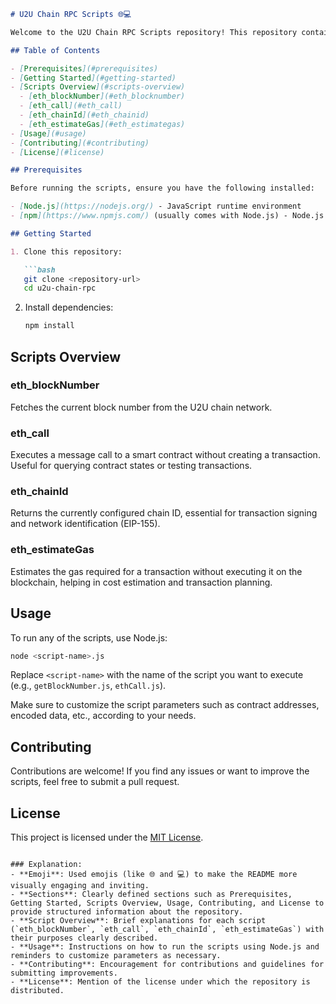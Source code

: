 ```markdown
# U2U Chain RPC Scripts 🌐💻

Welcome to the U2U Chain RPC Scripts repository! This repository contains JavaScript scripts to interact with the U2U chain network using RPC (Remote Procedure Call) methods. Whether you're querying block information, executing contract calls, fetching chain IDs, or estimating gas for transactions, these scripts demonstrate how to achieve these tasks programmatically.

## Table of Contents

- [Prerequisites](#prerequisites)
- [Getting Started](#getting-started)
- [Scripts Overview](#scripts-overview)
  - [eth_blockNumber](#eth_blocknumber)
  - [eth_call](#eth_call)
  - [eth_chainId](#eth_chainid)
  - [eth_estimateGas](#eth_estimategas)
- [Usage](#usage)
- [Contributing](#contributing)
- [License](#license)

## Prerequisites

Before running the scripts, ensure you have the following installed:

- [Node.js](https://nodejs.org/) - JavaScript runtime environment
- [npm](https://www.npmjs.com/) (usually comes with Node.js) - Node.js package manager

## Getting Started

1. Clone this repository:

   ```bash
   git clone <repository-url>
   cd u2u-chain-rpc
   ```

2. Install dependencies:

   ```bash
   npm install
   ```

## Scripts Overview

### eth_blockNumber

Fetches the current block number from the U2U chain network.

### eth_call

Executes a message call to a smart contract without creating a transaction. Useful for querying contract states or testing transactions.

### eth_chainId

Returns the currently configured chain ID, essential for transaction signing and network identification (EIP-155).

### eth_estimateGas

Estimates the gas required for a transaction without executing it on the blockchain, helping in cost estimation and transaction planning.

## Usage

To run any of the scripts, use Node.js:

```bash
node <script-name>.js
```

Replace `<script-name>` with the name of the script you want to execute (e.g., `getBlockNumber.js`, `ethCall.js`).

Make sure to customize the script parameters such as contract addresses, encoded data, etc., according to your needs.

## Contributing

Contributions are welcome! If you find any issues or want to improve the scripts, feel free to submit a pull request.

## License

This project is licensed under the [MIT License](LICENSE).
```

### Explanation:
- **Emoji**: Used emojis (like 🌐 and 💻) to make the README more visually engaging and inviting.
- **Sections**: Clearly defined sections such as Prerequisites, Getting Started, Scripts Overview, Usage, Contributing, and License to provide structured information about the repository.
- **Script Overview**: Brief explanations for each script (`eth_blockNumber`, `eth_call`, `eth_chainId`, `eth_estimateGas`) with their purposes clearly described.
- **Usage**: Instructions on how to run the scripts using Node.js and reminders to customize parameters as necessary.
- **Contributing**: Encouragement for contributions and guidelines for submitting improvements.
- **License**: Mention of the license under which the repository is distributed.
